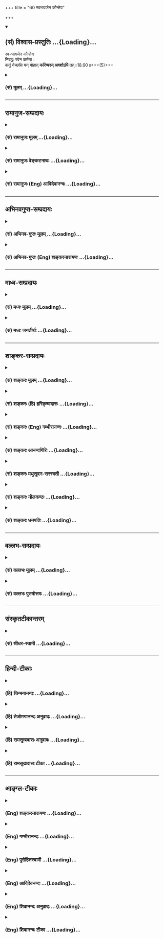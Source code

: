 +++
title = "60 स्वभावजेन कौन्तेय"

+++
<div class="js_include" newlevelforh1="2" title="(सं) विश्वास-प्रस्तुतिः" unfilled url="/purANam_vaiShNavam/mahAbhAratam/06-bhIShma-parva/03-bhagavad-gItA-parva/saMskRtam/vishvAsa-prastutiH/18_moxa-saMnyAsa-yogaH/60_svabhAvajena_kaun.md">
<details open><summary><h2>(सं) विश्वास-प्रस्तुतिः ...{Loading}...</h2></summary>

स्व-भावजेन कौन्तेय  
निबद्धः स्वेन कर्मणा।  
कर्तुं नेच्छसि यन् मोहात् 
**करिष्यस्य् अवशोऽपि** तत्॥18.60॥+++(5)+++
</details>
</div>
<div class="js_include collapsed" newlevelforh1="3" title="(सं) मूलम्" unfilled url="/purANam_vaiShNavam/mahAbhAratam/06-bhIShma-parva/03-bhagavad-gItA-parva/saMskRtam/mUlam/18_moxa-saMnyAsa-yogaH/60_svabhAvajena_kaun.md">
<details><summary><h3>(सं) मूलम् ...{Loading}...</h3></summary>

स्वभावजेन कौन्तेय निबद्धः स्वेन कर्मणा।  
कर्तुं नेच्छसि यन्मोहात्करिष्यस्यवशोऽपि तत्।।18.60।।
</details>
</div>


_________________
## रामानुज-सम्प्रदायः
<div class="js_include collapsed" newlevelforh1="3" title="(सं) रामानुजः मूलम्" unfilled url="/purANam_vaiShNavam/mahAbhAratam/06-bhIShma-parva/03-bhagavad-gItA-parva/saMskRtam/rAmAnujaH/mUlam/18_moxa-saMnyAsa-yogaH/60_svabhAvajena_kaun.md">
<details><summary><h3>(सं) रामानुजः मूलम् ...{Loading}...</h3></summary>

।।18.60।। स्वभावजं हि क्षत्रियस्य कर्म शौर्यं **स्वभावजेन** शौर्याख्येन
**स्वेन कर्मणा निबद्धः** तत एव **अवशः** परैः धर्षणम् असहमानः त्वम् एव
**तद्** युद्धं **करिष्यसि यद्** इदानीं **मोहाद्** अज्ञानात् **कर्तुं न
इच्छसि। सर्वं हि भूतजातं सर्वेश्वरेण मया पूर्वकर्मानुगुण्येन
प्रकृत्यनुवर्तने नियमितम्; तत् श्रृणु --**

</details>
</div>
<div class="js_include collapsed" newlevelforh1="3" title="(सं) रामानुजः वेङ्कटनाथः" unfilled url="/purANam_vaiShNavam/mahAbhAratam/06-bhIShma-parva/03-bhagavad-gItA-parva/saMskRtam/rAmAnujaH/venkaTanAthaH/18_moxa-saMnyAsa-yogaH/60_svabhAvajena_kaun.md">
<details><summary><h3>(सं) रामानुजः वेङ्कटनाथः ...{Loading}...</h3></summary>

  
  
।।18.60।। पुनरुक्तिपरिहारायाऽऽह -- तदुपपादयतीति। प्रकृतेः
प्रेरकत्वप्रकारमवान्तरव्यापारेण दर्शयतीत्यर्थः। प्रकृतिः इति निर्दिष्ट
एवायमर्थः स्वभावशब्देनानूदितः। स्वभावशब्दश्चस्वभावप्रभवैर्गुणैः
\[18।41\] इत्यत्र व्याख्यातः। प्रकृतिशब्दस्यात्र
देहाद्याकारपरिणतप्रकृतिविषयत्वेऽपि स्वभावशब्दः पूर्वोक्तार्थ एव। शौर्यं
तेजः इत्यादिकं स्मारयतिस्वभावजं हीति। स्वेन क्षत्ति्रयासाधारणेनेत्यर्थः।
शौर्यं निर्भयप्रवेशसामर्थ्यं तेन तन्मूलं कर्मात्र वासनावशाद्रुचिविषयतया
बन्धकत्वेनोक्तम्। मदुक्तानादरे प्रकारान्तरेणापि
करिष्यस्येवेत्यपिशब्दार्थः। तदभिप्रायेणाऽऽह --
त्वमेवेति। परैर्धर्षणमसहमान इति विशेषणं अवशस्य कथं कर्मकर्तृत्वमिति
शङ्कापरिहारार्थम्। अमर्षचिकीर्षादिस्पर्धकगुणपारवश्यं
कर्तृत्वस्योपयुक्तमेवेति भावः। कर्तुं नेच्छसि यन्मोहात् इति
वाक्यान्तर्वाक्यनिवेशो हास्यकरुणरसावेशेन; तद्विविनक्तियदिदानीमिति।
प्राप्तावसरे धर्मयुद्धानुष्ठानं परित्यज्यातिक्रान्तावसरे
परपरिभवव्रीडितोगतजलसेतुबन्धं करिष्यसीति
वर्तमानभविष्यद्व्यपदेशयोस्तात्पर्यमिति भावः। न श्रोष्यसि \[5।188\]
इतिवदुपदिष्टस्य चित्तानारोह इह मोहशब्देन विवक्षित इत्याह --
अज्ञानादिति।  
  

</details>
</div>
<div class="js_include collapsed" newlevelforh1="3" title="(सं) रामानुजः (Eng) आदिदेवानन्दः" unfilled url="/purANam_vaiShNavam/mahAbhAratam/06-bhIShma-parva/03-bhagavad-gItA-parva/saMskRtam/rAmAnujaH/english/AdidevAnandaH/18_moxa-saMnyAsa-yogaH/60_svabhAvajena_kaun.md">
<details><summary><h3>(सं) रामानुजः (Eng) आदिदेवानन्दः ...{Loading}...</h3></summary>

18.60 For, heroism is the duty of a Ksatriya born of his nature.
Impelled by your own duty of heroism born of your own nature, you will lose self-control when you get the taunts of your enemies. Unable to suffer it, you will be compelled to engage them in battle, which, now,
out of delusion and ignorance, you do not desire to do. All beings have been ordained by Me to follow their Prakrti acired by their previous Karmas. Listen about it:

</details>
</div>


_________________
## अभिनवगुप्त-सम्प्रदायः
<div class="js_include collapsed" newlevelforh1="3" title="(सं) अभिनव-गुप्तः मूलम्" unfilled url="/purANam_vaiShNavam/mahAbhAratam/06-bhIShma-parva/03-bhagavad-gItA-parva/saMskRtam/abhinava-guptaH/mUlam/18_moxa-saMnyAsa-yogaH/60_svabhAvajena_kaun.md">
<details><summary><h3>(सं) अभिनव-गुप्तः मूलम् ...{Loading}...</h3></summary>

।।18.41 -- 18.60।। एवमियता षण्णां प्रत्येकं त्रिस्वरूपत्वं धृत्यादीनां च
प्रतिपादितम्। तन्मध्यात् सात्त्विके राशौ वर्तमानो दैवीं संपदं प्राप्त इह
ज्ञाने योग्यः; त्वं च तथाविधः इत्यर्जुनः प्रोत्साहितः। अधुना तु इदमुच्यते
-- यदि तावदनया ज्ञानबुद्ध्या कर्मणि भवान् प्रवर्तते तदा
स्वधर्मप्रवृत्त्या विज्ञानपूततया च न कर्मसंबन्धस्तव। अथैतन्नानुमन्यसे;
तदवश्यं तव प्रवृत्त्या तावत् भाव्यम् जातेरेव तथाभावे स्थितत्वात्। यतः
सर्वः स्वभावनियतः +++(S;;N स्वस्वभावनियतः )+++ कुतश्चिद्दोषात्
तिरोहिततत्स्वभावः +++(S;;N -- हिततत्तत्स्वभावः )+++ कंचित्कालं भूत्वापि;
तत्तिरोधायकविगमे स्वभावं व्यक्त्यापन्नं लभत एव। तथाहि एवंविधो वर्णनां
स्वभावः। एवमवश्यंभाविन्यां प्रवृत्तौ ततः फलविभागिता भवेत्।। तदाह --
ब्राह्मणेत्यादि अवशोऽपि तत् इत्यन्तम्। ब्राह्मणादीनां
कर्मप्रविभागनिरूपणस्य स्वभावोऽश्यं नातिक्रामति,+++(S; ; N omit न and read
अतिक्रामति )+++ इति क्षत्रियस्वभावस्य भवतोऽनिच्छतोऽपि प्रकृतिः स्वभावाख्या
नियोक्तृताम् अव्यभिचारेण भजते। केवलं तया नियुक्तस्य पुण्यपापसंबन्धः। अतः
मदभिहितविज्ञानप्रमाणपुरःसरीकारेण कर्माण्यनुतिष्ठ। तथा सति बन्धो
निवर्त्स्यति। इत्यस्यार्थस्य परिकरघटनतात्पर्यं +++(S; ; N -- करबन्धघटन --
)+++ महावाक्यार्थस्य। अवान्तरवाक्यानां स्पष्टा ( ष्टोऽ ) र्थः। समासेन +++(S
omits समासेन )+++ ( श्लो. 50 ) संक्षेपेण। ज्ञानस्य; प्रागुक्तस्य। निष्ठां (
ष्ठा ) वाग्जालपरिहारेण निश्चितामाह। बुद्ध्या विशुद्धया इत्यादि सर्वमेतत्
व्याख्यातप्रायमिति न पुनरायस्यते,+++(N -- रारभ्यते )+++।

</details>
</div>
<div class="js_include collapsed" newlevelforh1="3" title="(सं) अभिनव-गुप्तः (Eng) शङ्करनारायणः" unfilled url="/purANam_vaiShNavam/mahAbhAratam/06-bhIShma-parva/03-bhagavad-gItA-parva/saMskRtam/abhinava-guptaH/english/shankaranArAyaNaH/18_moxa-saMnyAsa-yogaH/60_svabhAvajena_kaun.md">
<details><summary><h3>(सं) अभिनव-गुप्तः (Eng) शङ्करनारायणः ...{Loading}...</h3></summary>

18.41-60 Brahmana - etc. upto avasopitat. Surely the intrinsic nature of
the Brahmanas etc., does not voilate what has been difined (above) by
way of classifying their duties. Therefore, as far as you are concerned,
you have the intrinsic ality of the Ksatriya (warrior), and your nature
i.e., intrinsic ality, does, without fail, assume the part of the
inciter of yourself, even though you don't like it. For, a person who
acts simply being incited by that (natural condition), there is the
strong bondage of the merit or demerit. Therefore, perform actions
following the means of correct knowledge, taught by Me. In that case,
the bondage would disappear. The intention of the principal sentence
(statement of the entire passage under study) is to help to get this
idea. The meaning of the subordinate sentences (statements) is evident.
Briefly (verse 50) : in short. Knowledge : i.e. the one which has been
explained earlier. Nistha conveys, avoiding verbal jugglary, the meaning
'what has been determined'. He who is endowed with intellect totally
pure etc. : All this has been almost explained already. Hence, no more
trouble is taken \[to comment upon it\].

</details>
</div>


_________________
## माध्व-सम्प्रदायः
<div class="js_include collapsed" newlevelforh1="3" title="(सं) मध्वः मूलम्" unfilled url="/purANam_vaiShNavam/mahAbhAratam/06-bhIShma-parva/03-bhagavad-gItA-parva/saMskRtam/madhvaH/mUlam/18_moxa-saMnyAsa-yogaH/60_svabhAvajena_kaun.md">
<details><summary><h3>(सं) मध्वः मूलम् ...{Loading}...</h3></summary>

।।18.60।। Sri Madhvacharya did not comment on this sloka.,

</details>
</div>
<div class="js_include collapsed" newlevelforh1="3" title="(सं) मध्वः जयतीर्थः" unfilled url="/purANam_vaiShNavam/mahAbhAratam/06-bhIShma-parva/03-bhagavad-gItA-parva/saMskRtam/madhvaH/jayatIrthaH/18_moxa-saMnyAsa-yogaH/60_svabhAvajena_kaun.md">
<details><summary><h3>(सं) मध्वः जयतीर्थः ...{Loading}...</h3></summary>

।।18.60।। Sri Jayatirtha did not comment on this sloka.  
  

</details>
</div>


_________________
## शाङ्कर-सम्प्रदायः
<div class="js_include collapsed" newlevelforh1="3" title="(सं) शङ्करः मूलम्" unfilled url="/purANam_vaiShNavam/mahAbhAratam/06-bhIShma-parva/03-bhagavad-gItA-parva/saMskRtam/shankaraH/mUlam/18_moxa-saMnyAsa-yogaH/60_svabhAvajena_kaun.md">
<details><summary><h3>(सं) शङ्करः मूलम् ...{Loading}...</h3></summary>

।।18.60।। --,**स्वभावजेन** शौर्यादिना यथोक्तेन **कौन्तेय निबद्धः**
निश्चयेन बद्धः **स्वेन** आत्मीयेन **कर्मणा कर्तुं न इच्छसि यत्** कर्म;
**मोहात्** अविवेकतः **करिष्यसि अवशोऽपि** परवश एव **तत्** कर्म।। यस्मात्
--,

</details>
</div>
<div class="js_include collapsed" newlevelforh1="3" title="(सं) शङ्करः (हि) हरिकृष्णदासः" unfilled url="/purANam_vaiShNavam/mahAbhAratam/06-bhIShma-parva/03-bhagavad-gItA-parva/saMskRtam/shankaraH/hindI/harikRShNadAsaH/18_moxa-saMnyAsa-yogaH/60_svabhAvajena_kaun.md">
<details><summary><h3>(सं) शङ्करः (हि) हरिकृष्णदासः ...{Loading}...</h3></summary>

।।18.60।। क्योंकि --, हे कौन्तेय तू उपर्युक्त शूरवीरता आदि अपने स्वाभाविक
कर्मोंद्वारा निबद्ध हुआ -- दृढ़तासे बँधा हुआ है; इसलिये जो कर्म तू मोहसे
-- अविवेकके कारण नहीं करना चाहता है; वही कर्म विवश होकर करेगा।

</details>
</div>
<div class="js_include collapsed" newlevelforh1="3" title="(सं) शङ्करः (Eng) गम्भीरानन्दः" unfilled url="/purANam_vaiShNavam/mahAbhAratam/06-bhIShma-parva/03-bhagavad-gItA-parva/saMskRtam/shankaraH/english/gambhIrAnandaH/18_moxa-saMnyAsa-yogaH/60_svabhAvajena_kaun.md">
<details><summary><h3>(सं) शङ्करः (Eng) गम्भीरानन्दः ...{Loading}...</h3></summary>

18.60 And because of nibaddhah, being securely bound; svena, by your
own; karmana, duty; svabhavajena, born of nature \[Svabhava means those
tendencies which are created by good bad actions performed in previous
births, and which become the cause of performance of duties,
renunciation, experience of happiness, sorrow, etc. in the present
birth.-S.\]-herosim etc. as stated (in 43); O son of Kunti, you avasah,
being helpless, under another's control; karisyasi api, will verily do;
tat, that duty; yat, which duty; you na, do not; icchasi, wish; kartum,
to do; mohat, owing to indiscrimination. For,

</details>
</div>
<div class="js_include collapsed" newlevelforh1="3" title="(सं) शङ्करः आनन्दगिरिः" unfilled url="/purANam_vaiShNavam/mahAbhAratam/06-bhIShma-parva/03-bhagavad-gItA-parva/saMskRtam/shankaraH/AnandagiriH/18_moxa-saMnyAsa-yogaH/60_svabhAvajena_kaun.md">
<details><summary><h3>(सं) शङ्करः आनन्दगिरिः ...{Loading}...</h3></summary>

।।18.60।। इतश्च त्वया युद्धान्न वैमुख्यं कर्तुमुचितमित्याह --
**यस्माच्चेति।** स्वभावजेन स्वेन कर्मणा निबद्धस्त्वमिति संबन्धः।

</details>
</div>
<div class="js_include collapsed" newlevelforh1="3" title="(सं) शङ्करः मधुसूदन-सरस्वती" unfilled url="/purANam_vaiShNavam/mahAbhAratam/06-bhIShma-parva/03-bhagavad-gItA-parva/saMskRtam/shankaraH/madhusUdana-sarasvatI/18_moxa-saMnyAsa-yogaH/60_svabhAvajena_kaun.md">
<details><summary><h3>(सं) शङ्करः मधुसूदन-सरस्वती ...{Loading}...</h3></summary>

।।18.60।। प्रकृतिं विवृणोति -- स्वभावजेनेति। स्वभावजेन
पूर्वोक्तक्षत्रियस्वभावजेन शौर्यादिना स्वेनानागन्तुकेन कर्मणा निबद्धो
वशीकृतस्त्वं हे कौन्तेय; यद्बन्धुवधादिनिमित्तं युद्धं
मोहात्स्वतन्त्रोऽहं यथेच्छामि तथा संपादयिष्यामीति भ्रमात् कर्तुं नेच्छसि
तदवशोऽप्यनिच्छन्नपि स्वाभाविककर्मपरतन्त्रः परमेश्वरपरतन्त्रश्च
करिष्यस्येव।

</details>
</div>
<div class="js_include collapsed" newlevelforh1="3" title="(सं) शङ्करः नीलकण्ठः" unfilled url="/purANam_vaiShNavam/mahAbhAratam/06-bhIShma-parva/03-bhagavad-gItA-parva/saMskRtam/shankaraH/nIlakaNThaH/18_moxa-saMnyAsa-yogaH/60_svabhAvajena_kaun.md">
<details><summary><h3>(सं) शङ्करः नीलकण्ठः ...{Loading}...</h3></summary>

।।18.60।। प्रकृतिस्त्वां नियोक्ष्यतीत्येतदेव व्याचष्टे --
**स्वभावजेनेति।** स्वभावजेन पूर्वोक्तेन शौर्यादिना अवशोऽपि परवश एव
तत्करिष्यसि।

</details>
</div>
<div class="js_include collapsed" newlevelforh1="3" title="(सं) शङ्करः धनपतिः" unfilled url="/purANam_vaiShNavam/mahAbhAratam/06-bhIShma-parva/03-bhagavad-gItA-parva/saMskRtam/shankaraH/dhanapatiH/18_moxa-saMnyAsa-yogaH/60_svabhAvajena_kaun.md">
<details><summary><h3>(सं) शङ्करः धनपतिः ...{Loading}...</h3></summary>

।।18.60।। प्रकृतिपादतन्त्र्यं विशदयति -- स्वभावजेन शौर्यादिना यथोक्तेन
स्वेन स्वकीयेन कर्मणा निबद्धः निश्चयेन बद्धः यस्मोहादविवेकात्कर्तुं
नेच्छसि तदवशोऽपि परवशएव करिष्यसि। यस्माच्चैवं तस्मात्कुर्वन्तीपुत्रस्य
क्षत्रियशिरोमणेरस्मत्संबन्धिनस्तव युद्धवैमुख्यं नोचितमिति सूचयन्संबोधयति
हे कौन्तेयेति।

</details>
</div>


_________________
## वल्लभ-सम्प्रदायः
<div class="js_include collapsed" newlevelforh1="3" title="(सं) वल्लभः मूलम्" unfilled url="/purANam_vaiShNavam/mahAbhAratam/06-bhIShma-parva/03-bhagavad-gItA-parva/saMskRtam/vallabhaH/mUlam/18_moxa-saMnyAsa-yogaH/60_svabhAvajena_kaun.md">
<details><summary><h3>(सं) वल्लभः मूलम् ...{Loading}...</h3></summary>

।।18.60।। तदुपपादयति -- स्वभावजेनेति। इदं च
द्वितीयतृतीयाद्यध्यायार्थविवरणं स्वभावः प्राकृतस्तज्जेन क्षात्त्रकर्मणा
निबद्धः अवशः करिष्यस्येव।

</details>
</div>
<div class="js_include collapsed" newlevelforh1="3" title="(सं) वल्लभः पुरुषोत्तमः" unfilled url="/purANam_vaiShNavam/mahAbhAratam/06-bhIShma-parva/03-bhagavad-gItA-parva/saMskRtam/vallabhaH/puruShottamaH/18_moxa-saMnyAsa-yogaH/60_svabhAvajena_kaun.md">
<details><summary><h3>(सं) वल्लभः पुरुषोत्तमः ...{Loading}...</h3></summary>

  
  
।।18.60।। किञ्च -- स्वभावजेनेति। हे कौन्तेय स्नेहपात्र स्वभावजेन
मत्क्रीडोत्पन्नेन स्वेन क्षात्त्रकर्मणा शौर्यादिरूपेण निबद्धो यन्त्रितो
यत् मोहात् युद्धं कर्तुं नेच्छसि; तत् अवशोऽपि करिष्यसि अतो मदाज्ञयैव
कुर्वित्यर्थः।  
  

</details>
</div>


_________________
## संस्कृतटीकान्तरम्
<div class="js_include collapsed" newlevelforh1="3" title="(सं) श्रीधर-स्वामी" unfilled url="/purANam_vaiShNavam/mahAbhAratam/06-bhIShma-parva/03-bhagavad-gItA-parva/saMskRtam/shrIdhara-svAmI/18_moxa-saMnyAsa-yogaH/60_svabhAvajena_kaun.md">
<details><summary><h3>(सं) श्रीधर-स्वामी ...{Loading}...</h3></summary>

।।18.60।। किंच **-- स्वभावेति।** स्वभावः क्षत्रियत्वे हेतुः
पूर्वकर्मसंस्कारस्तस्माज्जातेन स्वकीयेन कर्मणा शौर्यादिना पूर्वोक्तेन
निबद्धो यन्त्रितस्त्वं मोहाद्यत्कर्म युद्धलक्षणं कर्तुं नेच्छसि; अवशोऽपि
तत्कर्म करिष्यस्येव।

</details>
</div>


_________________
## हिन्दी-टीकाः
<div class="js_include collapsed" newlevelforh1="3" title="(हि) चिन्मयानन्दः" unfilled url="/purANam_vaiShNavam/mahAbhAratam/06-bhIShma-parva/03-bhagavad-gItA-parva/hindI/chinmayAnandaH/18_moxa-saMnyAsa-yogaH/60_svabhAvajena_kaun.md">
<details><summary><h3>(हि) चिन्मयानन्दः ...{Loading}...</h3></summary>

।।18.60।। भगवान् श्रीकृष्ण का; सारांश में; कथन यह है मैं तुम्हें इसलिये
युद्ध में प्रवृत्त नहीं कर रहा हूँ कि मुझे तुमसे सहानुभूति नहीं है; वरन्
इसलिये कि इसके अतिरिक्त तुम्हारे लिए अन्य कोई मार्ग ही नहीं रहा है।
तुम्हारे लिये कोई विकल्प ही नहीं है। यद्यपि तुम दुराग्रह कर रहे हो कि
तुम युद्ध नहीं करोगे; किन्तु यह तुम्हारा केवल मोह और भ्रम ही है। तुम्हें
युद्ध करना ही पड़ेगा; क्योंकि तुम्हारा स्वभाव अपना प्रभाव अवश्य
दिखायेगा। इस प्रकरण में भगवान् श्रीकृष्ण ने बारम्बार कहा है; तुम मेरा
सतत् स्मरण करो। इसका अर्थ क्या है किस प्रकार हम ईश्वर का स्मरण करें क्या
इसका अर्थ ईश्वर का ध्यान करना है हमारा परमेश्वर के साथ क्या संबंध होना
चाहिये क्या हम उन्हें कोई ऐतिहासिक पुरुष मानें; अथवा सदैव हमारे हृदय में
वास करने वाले आत्मतत्त्व के रूप में उन्हें जाने एक लगनशील विद्यार्थी के
मन में उठने वाले प्रश्नों के उत्तर अगले श्लोक में दिये गये हैं

</details>
</div>
<div class="js_include collapsed" newlevelforh1="3" title="(हि) तेजोमयानन्दः अनुवादः" unfilled url="/purANam_vaiShNavam/mahAbhAratam/06-bhIShma-parva/03-bhagavad-gItA-parva/hindI/tejomayAnandaH/anuvAdaH/18_moxa-saMnyAsa-yogaH/60_svabhAvajena_kaun.md">
<details><summary><h3>(हि) तेजोमयानन्दः अनुवादः ...{Loading}...</h3></summary>

।।18.60।। हे कौन्तेय ! तुम अपने स्वाभाविक कर्मों से बंधे हो, (अत:)
मोहवशात् जिस कर्म को तुम करना नहीं चाहते हो, वही तुम विवश होकर करोगे।।

</details>
</div>
<div class="js_include collapsed" newlevelforh1="3" title="(हि) रामसुखदासः अनुवादः" unfilled url="/purANam_vaiShNavam/mahAbhAratam/06-bhIShma-parva/03-bhagavad-gItA-parva/hindI/rAmasukhadAsaH/anuvAdaH/18_moxa-saMnyAsa-yogaH/60_svabhAvajena_kaun.md">
<details><summary><h3>(हि) रामसुखदासः अनुवादः ...{Loading}...</h3></summary>

।।18.60।। हे कुन्तीनन्दन ! अपने स्वभावजन्य कर्मसे बँधा हुआ तू मोहके कारण
जो नहीं करना चाहता, उसको तू (क्षात्र-प्रकृतिके) परवश होकर करेगा।

</details>
</div>
<div class="js_include collapsed" newlevelforh1="3" title="(हि) रामसुखदासः टीका" unfilled url="/purANam_vaiShNavam/mahAbhAratam/06-bhIShma-parva/03-bhagavad-gItA-parva/hindI/rAmasukhadAsaH/TIkA/18_moxa-saMnyAsa-yogaH/60_svabhAvajena_kaun.md">
<details><summary><h3>(हि) रामसुखदासः टीका ...{Loading}...</h3></summary>

।।18.60।।***व्याख्या --***  **स्वभावजेन कौन्तेय निबद्धः स्वेन कर्मणा
--** पूर्वजन्ममें जैसे कर्म और गुणोंकी वृत्तियाँ रही हैं; इस जन्ममें
जैसे मातापितासे पैदा हुए हैं अर्थात् मातापिताके जैसे संस्कार रहे हैं;
जन्मके बाद जैसा देखासुना है; जैसी शिक्षा प्राप्त हुई है और जैसे कर्म
किये हैं -- उन सबके मिलनेसे अपनी जो कर्म करनेकी एक आदत बनी है; उसका नाम
स्वभाव है। इसको भगवान्ने स्वभावजन्य स्वकीय कर्म कहा है। इसीको स्वधर्म भी
कहते हैं -- **स्वधर्ममपि चावेक्ष्य न विकम्पितुमर्हसि** (गीता 2। 31)।  
  
**कर्तुं नेच्छसि यन्मोहात् करिष्यस्यवशोऽपि तत् --** स्वभावजन्य
क्षात्रप्रकृतिसे बँधा हुआ तू मोहके कारण जो नहीं करना चाहता; उसको तू परवश
होकर करेगा। स्वभावके अनुसार ही शास्त्रोंने कर्तव्यपालनकी आज्ञा दी है। उस
आज्ञामें यदि दूसरोंके कर्मोंकी अपेक्षा अपने कर्मोंमें कमियाँ अथवा दोष
दीखते हों; तो भी वे दोष बाधक (पापजनक) नहीं होते -- **श्रेयान्स्वधर्मो
विगुणः परधर्मात्स्वनुष्ठितात्।** (गीता 3। 35 18। 47)। उस स्वभावज कर्म
(क्षात्रधर्म)के अनुसार तू युद्ध करनेके लिये परवश है। युद्धरूप कर्तव्यको
न करनेका तेरा विचार मूढ़तापूर्वक किया गया है।  
  
जो जीवन्मुक्त महापुरुष होते हैं; उनका स्वभाव सर्वथा शुद्ध होता है। अतः
उनपर स्वभावका आधिपत्य नहीं रहता अर्थात् वे स्वभावके परवश नहीं होते फिर
भी वे किसी काममें प्रवृत्त होते हैं; तो अपनी प्रकृति(स्वभाव) के अनुसार
ही काम करते हैं। परन्तु साधारण मनुष्य प्रकृतिके परवश होते हैं; इसलिये
उनका स्वभाव उनको जबर्दस्ती कर्ममें लगा देता है (गीता 3। 33)। भगवान्
अर्जुनसे कहते हैं कि तेरा क्षात्रस्वभाव भी तुझे जबर्दस्ती युद्धमें लगा
देगा परन्तु उसका फल तेरे लिये बढ़िया नहीं होगा। यदि तू शास्त्र या
सन्तमहापुरुषोंकी आज्ञासे अथवा मेरी आज्ञासे युद्धरूप कर्म करेगा; तो वही
कर्म तेरे लिये कल्याणकारी हो जायगा। कारण कि शास्त्र अथवा मेरी आज्ञासे
कर्मोंको करनेसे; उन कर्मोंमें जो रागद्वेष हैं; वे स्वाभाविक ही मिटते चले
जायँगे क्योंकि तेरी दृष्टि आज्ञाकी तरफ रहेगी; रागद्वेषकी तरफ नहीं। अतः
वे कर्म बन्धनकारक न होकर कल्याणकारक ही होंगे।  
  
**विशेष बात**  
  
गीतामें प्रकृतिकी परवशताकी बात सामान्यरूपसे कई जगह आयी है (जैसे -- 3। 5
8। 19 9। 8 आदि) परन्तु दो जगह प्रकृतिकी परवशताकी बात विशेषरूपसे आयी है
-- **प्रकृतिं यान्ति भूतानि** (3। 33) और यहाँ **प्रकृतिस्त्वां
नियोक्ष्यति** (18। 59) **(टिप्पणी प₀ 960)**। इससे स्वभावकी प्रबलता ही
सिद्ध होती है क्योंकि कोई भी प्राणी जिसकिसी योनिमें भी जन्म लेता है;
उसकी प्रकृति अर्थात् स्वभाव उसके साथमें रहता है। अगर उसका स्वभाव परम
शुद्ध हो अर्थात् स्वभावमें सर्वथा असङ्गता हो तो उसका जन्म ही क्यों होगा
यदि उसका जन्म होगा तो उसमें स्वभावकी मुख्यता रहेगी -- **कारणं
गुणसङ्गोऽस्य सदसद्योनिजन्मसु** (गीता 13। 21)। जब स्वभावकी ही मुख्यता
अथवा परवशता रहेगी और प्रत्येक क्रिया स्वभावके अनुसार ही होगी; तो फिर
शास्त्रोंका विधिनिषेध किसपर लागू होगा गुरुजनोंकी शिक्षा किसके काम आयेगी
और मनुष्य दुर्गुणदुराचारोंका त्याग करके सद्गुणसदाचारोंमें कैसे प्रवृत्त
होगाउपर्युक्त प्रश्नोंका उत्तर यह है कि जैसे मनुष्य गङ्गाजीके उपर्युक्त
प्रश्नोंका उत्तर यह है कि जैसे मनुष्य गङ्गाजीके प्रवाहको रोक तो नहीं
सकता; पर उसके प्रवाहको मोड़ सकता है; घुमा सकता है। ऐसे ही मनुष्य अपने
वर्णोचित स्वभावको छोड़ तो नहीं सकता; पर भगवत्प्राप्तिका उद्देश्य रखकर
उसको रागद्वेषसे रहित परम शुद्ध; निर्मल बना सकता है। तात्पर्य यह हुआ कि
स्वभावको शुद्ध बनानेमें मनुष्यमात्र सर्वथा सबल और स्वतन्त्र है; निर्बल
और परतन्त्र नहीं है। निर्बलता और परतन्त्रता तो केवल रागद्वेष होनेसे
प्रतीत होती है। अब इस स्वभावको सुधारनेके लिये भगवान्ने गीतामें कर्मयोग और
भक्तियोगकी दृष्टिसे दो उपाय बताये हैं --,(1) **कर्मयोगकी दृष्टिसे --**
तीसरे अध्यायके चौंतीसवें श्लोकमें भगवान्ने बताया है कि मनुष्यके खास
शत्रु रागद्वेष ही हैं। अतः रागद्वेषके वशमें नहीं होना चाहिये अर्थात्
रागद्वेषको लेकर कोई भी कर्म नहीं करना चाहिये; प्रत्युत शास्त्रकी आज्ञाके
अनुसार ही प्रत्येक कर्म करना चाहिये। शास्त्रके आज्ञानुसार अर्थात् शिष्य
गुरुकी; पुत्र मातापिताकी; पत्नी पतिकी और नौकर मालिककी आज्ञाके अनुसार
प्रसन्नतापूर्वक सब कर्म करता है तो उसमें रागद्वेष नहीं रहते। कारण कि
अपने मनके अनुसार कर्म करनेसे ही रागद्वेष पुष्ट होते हैं। शास्त्र आदिकी
आज्ञाके अनुसार कार्य करनेसे और कभी दूसरा नया कार्य करनेकी मनमें आ जानेपर
भी शास्त्रकी आज्ञा न होनेसे हम वह कार्य नहीं करते तो उससे हमारा राग मिट
जायगा और कभी कार्यको न करनेकी मनमें आ जानेपर भी शास्त्रकी आज्ञा होनेसे
हम वह कार्य प्रसन्नतापूर्वक करते हैं तो उससे हमारा द्वेष मिट जाता है।  
  
(2) **भक्तियोगकी दृष्टिसे --** जब मनुष्य ममतावाली वस्तुओंके सहित स्वयं
भगवान्के शरण हो जाता है; तब उसके पास अपना करके कुछ नहीं रहता। वह
भगवान्के हाथकी कठपुतली बन जाता है। फिर भगवान्की आज्ञाके अनुसार; उनकी
इच्छाके अनुसार ही उसके द्वारा सब कार्य होते हैं; जिससे उसके स्वभावमें
रहनेवाले रागद्वेष मिट जाते हैं।  
  
तात्पर्य यह हुआ कि कर्मयोगमें रागद्वेषके वशीभूत न होकर कार्य करनेसे
स्वभाव शुद्ध हो जाता है (गीता 3। 34) और भक्तियोगमें भगवान्के सर्वथा
अर्पित होनेसे स्वभाव शुद्ध हो जाता है (गीता 18। 62)। स्वभाव शुद्ध होनेसे
बन्धनका कोई प्रश्न ही नहीं रहता।  
  
मनुष्य जो कुछ कर्म करता है; वह कभी रागद्वेषके वशीभूत होकर करता है और कभी
सिद्धान्तके अनुसार करता है। रागद्वेषपूर्वक कर्म करनेसे रागद्वेष दृढ़ हो
जाते हैं और फिर मनुष्यका वैसा ही स्वभाव बन जाता है। सिद्धान्तके अनुसार
कर्म करनेसे उसका सिद्धान्तके अनुसार ही करनेका स्वभाव बन जाता है। जो
मनुष्य परमात्मप्राप्तिका उद्देश्य रखकर शास्त्र और महापुरुषोंके
सिद्धान्तके अनुसार कर्म करते हैं और जो परमात्माको प्राप्त हो गये हैं --
उन दोनों(साधकों और सिद्ध महापुरुषों) के कर्म दुनियाके लिये आदर्श होते
हैं; अनुकरणीय होते हैं (गीता 3। 21)।  
  
***सम्बन्ध --***  जीव स्वयं परमात्माका अंश है और स्वभाव अंश है स्वयं
स्वतःसिद्ध है और स्वभाव खुदका बनाया हुआ है स्वयं चेतन है और स्वभाव जड है
-- ऐसा होनेपर भी जीव स्वभावके परवश कैसे हो जाता है इस प्रश्नके उत्तरमें
भगवान् आगेका श्लोक कहते हैं।  
  

</details>
</div>


_________________
## आङ्ग्ल-टीकाः
<div class="js_include collapsed" newlevelforh1="3" title="(Eng) शङ्करनारायणः" unfilled url="/purANam_vaiShNavam/mahAbhAratam/06-bhIShma-parva/03-bhagavad-gItA-parva/english/shankaranArAyaNaH/18_moxa-saMnyAsa-yogaH/60_svabhAvajena_kaun.md">
<details><summary><h3>(Eng) शङ्करनारायणः ...{Loading}...</h3></summary>

18.60. O son of Kunti ! Being bound fully by your own duty, born of your own nature, and also being \[hence\] not independent, you would perform what you do not wish to perform, because of your-delusion.

</details>
</div>
<div class="js_include collapsed" newlevelforh1="3" title="(Eng) गम्भीरानन्दः" unfilled url="/purANam_vaiShNavam/mahAbhAratam/06-bhIShma-parva/03-bhagavad-gItA-parva/english/gambhIrAnandaH/18_moxa-saMnyAsa-yogaH/60_svabhAvajena_kaun.md">
<details><summary><h3>(Eng) गम्भीरानन्दः ...{Loading}...</h3></summary>

18.60 Being bound by your own duty born of nature, O son of Kunti, you,
being helpless, will verily do that which you do not wish to do owing to indiscrimination.

</details>
</div>
<div class="js_include collapsed" newlevelforh1="3" title="(Eng) पुरोहितस्वामी" unfilled url="/purANam_vaiShNavam/mahAbhAratam/06-bhIShma-parva/03-bhagavad-gItA-parva/english/purohitasvAmI/18_moxa-saMnyAsa-yogaH/60_svabhAvajena_kaun.md">
<details><summary><h3>(Eng) पुरोहितस्वामी ...{Loading}...</h3></summary>

18.60 O Arjuna! Thy duty binds thee. From thine own nature has it arisen, and that which in thy delusion thou desire not to do, that very thing thou shalt do. Thou art helpless.

</details>
</div>
<div class="js_include collapsed" newlevelforh1="3" title="(Eng) आदिदेवनन्दः" unfilled url="/purANam_vaiShNavam/mahAbhAratam/06-bhIShma-parva/03-bhagavad-gItA-parva/english/AdidevanandaH/18_moxa-saMnyAsa-yogaH/60_svabhAvajena_kaun.md">
<details><summary><h3>(Eng) आदिदेवनन्दः ...{Loading}...</h3></summary>

18.60 O Arjuna, bound by your own duty born out of your own inner disposition, and having no control over your own will, you will be compelled to do that very thing which you now desire not to do through delusion.

</details>
</div>
<div class="js_include collapsed" newlevelforh1="3" title="(Eng) शिवानन्दः अनुवादः" unfilled url="/purANam_vaiShNavam/mahAbhAratam/06-bhIShma-parva/03-bhagavad-gItA-parva/english/shivAnandaH/anuvAdaH/18_moxa-saMnyAsa-yogaH/60_svabhAvajena_kaun.md">
<details><summary><h3>(Eng) शिवानन्दः अनुवादः ...{Loading}...</h3></summary>

18.60 O Arjuna, bound by thy own Karma (action) born of thy own nature,
that which from delusion thou wishest not to do, even that thou shalt do helplessly.

</details>
</div>
<div class="js_include collapsed" newlevelforh1="3" title="(Eng) शिवानन्दः टीका" unfilled url="/purANam_vaiShNavam/mahAbhAratam/06-bhIShma-parva/03-bhagavad-gItA-parva/english/shivAnandaH/TIkA/18_moxa-saMnyAsa-yogaH/60_svabhAvajena_kaun.md">
<details><summary><h3>(Eng) शिवानन्दः टीका ...{Loading}...</h3></summary>

18.60 स्वभावजेन born of (thy) own nature; कौन्तेय O son of Kunti;
निबद्धः bound; स्वेन (thy) own; कर्मणा by action; कर्तुम् to do; न not;
इच्छसि (thou) wishest; यत् which; मोहात् from delusion; करिष्यसि (thou)
shalt do; अवशः helpless; अपि also; तत् that.Commentary Thou art endowed;
O Arjuna; with martial alities; prowess; valour; skill; etc. Thou art;
therefore; bound by these innate alities. Thou wilt be forced to fight by thy own nature. Nature will constrain thee to fight; much against thy will.

</details>
</div>
